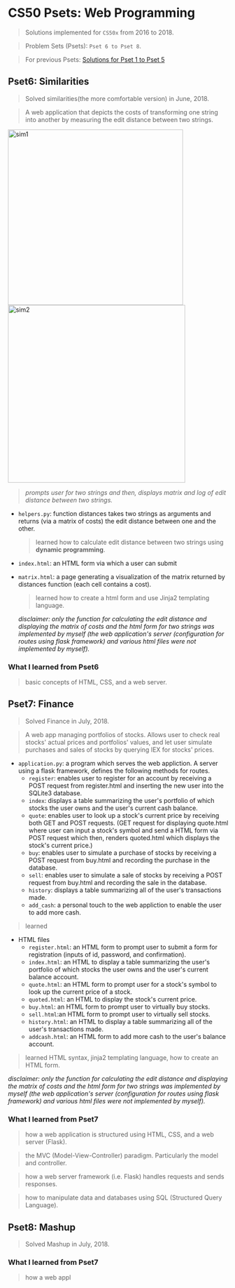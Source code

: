 # CS50 Psets: Web Programming

> Solutions implemented for `CS50x` from 2016 to 2018.

> Problem Sets (Psets): `Pset 6 to Pset 8`.

> For previous Psets: [Solutions for Pset 1 to Pset 5](https://github.com/JiwoonKim/CS50-Pset-General-Programming)


## Pset6: Similarities
> Solved similarities(the more comfortable version) in June, 2018.

> A web application that depicts the costs of transforming one string into another by measuring the edit distance between two strings.

<img width="400" alt="sim1" src="https://user-images.githubusercontent.com/29671309/50814313-90df8f00-135c-11e9-9bdb-57f244a42077.PNG">  <img width="405" alt="sim2" src="https://user-images.githubusercontent.com/29671309/50814319-96d57000-135c-11e9-8cc7-2bcc2ab55332.PNG">

> _prompts user for two strings and then, displays matrix and log of edit distance between two strings._

- `helpers.py`: function distances takes two strings as arguments and returns (via a matrix of costs) the edit distance between one and the other.
  > learned how to calculate edit distance between two strings using __dynamic programming__.
  
- `index.html`: an HTML form via which a user can submit
- `matrix.html`: a page generating a visualization of the matrix returned by distances function (each cell contains a cost).
  > learned how to create a html form and use Jinja2 templating language.
  
  _disclaimer: only the function for calculating the edit distance and displaying the matrix of costs and the html form for two strings was implemented by myself (the web application's server (configuration for routes using flask framework) and various html files were not implemented by myself)._

### What I learned from Pset6
> basic concepts of HTML, CSS, and a web server.

## Pset7: Finance
> Solved Finance in July, 2018.

> A web app managing portfolios of stocks. Allows user to check real stocks' actual prices and portfolios' values, and let user simulate purchases and sales of stocks by querying IEX for stocks' prices. 

- `application.py`: a program which serves the web appliction. A server using a flask framework, defines the following methods for routes.
  - `register`: enables user to register for an account by receiving a POST request from register.html and inserting the new user into the SQLite3 database.
  - `index`: displays a table summarizing the user's portfolio of which stocks the user owns and the user's current cash balance.
  - `quote`: enables user to look up a stock's current price by receiving both GET and POST requests. (GET request for displaying quote.html where user can input a stock's symbol and send a HTML form via POST request which then, renders quoted.html which displays the stock's current price.)
  - `buy`: enables user to simulate a purchase of stocks by receiving a POST request from buy.html and recording the purchase in the database.
  - `sell`: enables user to simulate a sale of stocks by receiving a POST request from buy.html and recording the sale in the database.
  - `history`: displays a table summarizing all of the user's transactions made.
  - `add_cash`: a personal touch to the web appliction to enable the user to add more cash.
  
> learned 

- HTML files
  - `register.html`: an HTML form to prompt user to submit a form for registration (inputs of id, password, and confirmation).
  - `index.html`: an HTML to display a table summarizing the user's portfolio of which stocks the user owns and the user's current balance account.
  - `quote.html`: an HTML form to prompt user for a stock's symbol to look up the current price of a stock.
  - `quoted.html`: an HTML to display the stock's current price.
  - `buy.html`: an HTML form to prompt user to virtually buy stocks.
  - `sell.html`:an HTML form to prompt user to virtually sell stocks.
  - `history.html`: an HTML to display a table summarizing all of the user's transactions made.
  - `addcash.html`: an HTML form to add more cash to the user's balance account.
  
> learned HTML syntax, jinja2 templating language, how to create an HTML form.

  _disclaimer: only the function for calculating the edit distance and displaying the matrix of costs and the html form for two strings was implemented by myself (the web application's server (configuration for routes using flask framework) and various html files were not implemented by myself)._

### What I learned from Pset7
> how a web application is structured using HTML, CSS, and a web server (Flask).

> the MVC (Model-View-Controller) paradigm. Particularly the model and controller.

> how a web server framework (i.e. Flask) handles requests and sends responses.

> how to manipulate data and databases using SQL (Structured Query Language).
      
## Pset8: Mashup
> Solved Mashup in July, 2018.

> 

### What I learned from Pset7
> how a web appl
